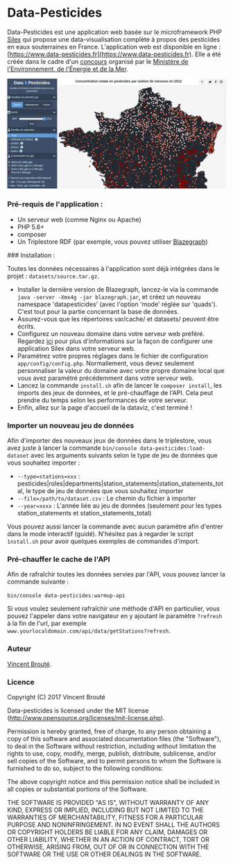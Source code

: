 # Data-Pesticides

Data-Pesticides est une application web basée sur le microframework PHP [Silex](http://silex.sensiolabs.org/) qui propose une data-visualisation complète à propos des pesticides en eaux souterraines en France. L'application web est disponible en ligne : [https://www.data-pesticides.fr](https://www.data-pesticides.fr). Elle a été créée dans le cadre d'un [concours](http://www.developpement-durable.gouv.fr/concours-data-visualisation-sur-pesticides-dans-eaux-souterraines-0) organisé par le [Ministère de l'Environnement, de l'Énergie et de la Mer](http://www.developpement-durable.gouv.fr/).

![data-pesticides](web/assets/images/social-share.jpg)

### Pré-requis de l'application :

- Un serveur web (comme Nginx ou Apache)
- PHP 5.6+
- composer
- Un Triplestore RDF (par exemple, vous pouvez utiliser [Blazegraph](https://github.com/blazegraph/database/releases))

### Installation :

Toutes les données nécessaires à l'application sont déjà intégrées dans le projet : `datasets/source.tar.gz`.

- Installer la dernière version de Blazegraph, lancez-le via la commande `java -server -Xmx4g -jar blazegraph.jar`, et créez un nouveau namespace 'datapesticides' (avec l'option 'mode' réglée sur 'quads'). C'est tout pour la partie concernant la base de données.
- Assurez-vous que les répertoires var/cache/ et datasets/ peuvent être écrits.
- Configurez un nouveau domaine dans votre serveur web préféré. Regardez [ici](http://silex.sensiolabs.org/doc/2.0/web_servers.html) pour plus d'informations sur la façon de configurer une application Silex dans votre serveur web.
- Paramétrez votre propres réglages dans le fichier de configuration `app/config/config.php`. Normallement, vous devez seulement personnaliser la valeur du domaine avec votre propre domaine local que vous avez paramétré précédemment dans votre serveur web.
- Lancez la commande `install.sh` afin de lancer le `composer install`, les imports des jeux de données, et le pré-chauffage de l'API. Cela peut prendre du temps selon les performances de votre serveur.
- Enfin, allez sur la page d'accueil de la dataviz, c'est terminé !

### Importer un nouveau jeu de données

Afin d'importer des nouveaux jeux de données dans le triplestore, vous avez juste à lancer la commande `bin/console data-pesticides:load-dataset` avec les arguments suivants selon le type de jeu de données que vous souhaitez importer :

- `--type=stations=xxx` : pesticides|roles|departments|station_statements|station_statements_total, le type de jeu de données que vous souhaitez importer
- `--file=/path/to/dataset.csv` : Le chemin du fichier à importer
- `--year=xxxx` : L'année liée au jeu de données (seulement pour les types station_statements et station_statements_total)

Vous pouvez aussi lancer la commande avec aucun paramètre afin d'entrer dans le mode interactif (guidé). N'hésitez pas à regarder le script `ìnstall.sh` pour avoir quelques exemples de commandes d'import.

### Pré-chauffer le cache de l'API

Afin de rafraîchir toutes les données servies par l'API, vous pouvez lancer la commande suivante :

`bin/console data-pesticides:warmup-api`

Si vous voulez seulement rafraîchir une méthode d'API en particulier, vous pouvez l'appeler dans votre navigateur en y ajoutant le paramètre `?refresh` à la fin de l'url, par exemple  `www.yourlocaldomain.com/api/data/getStations?refresh`.

### Auteur

[Vincent Brouté](https://twitter.com/VincentBroute).

### Licence

Copyright (C) 2017 Vincent Brouté

Data-pesticides is licensed under the MIT license (http://www.opensource.org/licenses/mit-license.php).

Permission is hereby granted, free of charge, to any person obtaining a copy of this software and associated documentation files (the "Software"), to deal in the Software without restriction, including without limitation the rights to use, copy, modify, merge, publish, distribute, sublicense, and/or sell copies of the Software, and to permit persons to whom the Software is furnished to do so, subject to the following conditions:

The above copyright notice and this permission notice shall be included in all copies or substantial portions of the Software.

THE SOFTWARE IS PROVIDED "AS IS", WITHOUT WARRANTY OF ANY KIND, EXPRESS OR IMPLIED, INCLUDING BUT NOT LIMITED TO THE WARRANTIES OF MERCHANTABILITY, FITNESS FOR A PARTICULAR PURPOSE AND NONINFRINGEMENT. IN NO EVENT SHALL THE AUTHORS OR COPYRIGHT HOLDERS BE LIABLE FOR ANY CLAIM, DAMAGES OR OTHER LIABILITY, WHETHER IN AN ACTION OF CONTRACT, TORT OR OTHERWISE, ARISING FROM, OUT OF OR IN CONNECTION WITH THE SOFTWARE OR THE USE OR OTHER DEALINGS IN THE SOFTWARE.
